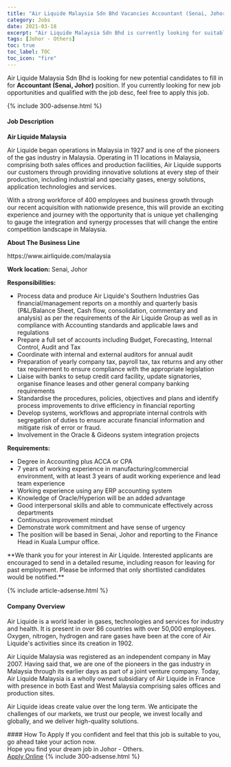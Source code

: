 ```yaml
---
title: "Air Liquide Malaysia Sdn Bhd Vacancies Accountant (Senai, Johor)" 
category: Jobs 
date: 2021-03-18 
excerpt: "Air Liquide Malaysia Sdn Bhd is currently looking for suitable person to fill in the Accountant (Senai, Johor) which based in Johor - Others" 
tags: [Johor - Others] 
toc: true 
toc_label: TOC 
toc_icon: "fire" 
--- 
```


<p>Air Liquide Malaysia Sdn Bhd is looking for new potential candidates to fill in for <b>Accountant (Senai, Johor)</b> position. If you currently looking for new job opportunities and qualified with the job desc, feel free to apply this job.
</p>{% include 300-adsense.html %} 
<div><div><h4>Job Description</h4></div><div><div><span><div><p><strong>Air Liquide Malaysia</strong></p><p>Air Liquide began operations in Malaysia in 1927 and is one of the pioneers of the gas industry in Malaysia. Operating in 11 locations in Malaysia, comprising both sales offices and production facilities, Air Liquide supports our customers through providing innovative solutions at every step of their production, including industrial and specialty gases, energy solutions, application technologies and services.</p><p>With a strong workforce of 400 employees and business growth through our recent acquisition with nationwide presence, this will provide an exciting experience and journey with the opportunity that is unique yet challenging to gauge the integration and synergy processes that will change the entire competition landscape in Malaysia.</p><p><strong>About The Business Line</strong></p><p>https://www.airliquide.com/malaysia</p><p><strong>Work location:</strong> Senai, Johor</p><p><strong>Responsibilities:</strong></p><ul><li>Process data and produce Air Liquide's Southern Industries Gas financial/management reports on a monthly and quarterly basis (P&amp;L/Balance Sheet, Cash flow, consolidation, commentary and analysis) as per the requirements of the Air Liquide Group as well as in compliance with Accounting standards and applicable laws and regulations</li><li>Prepare a full set of accounts including Budget, Forecasting, Internal Control, Audit and Tax</li><li>Coordinate with internal and external auditors for annual audit</li><li>Preparation of yearly company tax, payroll tax, tax returns and any other tax requirement to ensure compliance with the appropriate legislation</li><li>Liaise with banks to setup credit card facility, update signatories, organise finance leases and other general company banking requirements</li><li>Standardise the procedures, policies, objectives and plans and identify process improvements to drive efficiency in financial reporting</li><li>Develop systems, workflows and appropriate internal controls with segregation of duties to ensure accurate financial information and mitigate risk of error or fraud.</li><li>Involvement in the Oracle &amp; Gideons system integration projects</li></ul><p><strong>Requirements:</strong></p><ul><li>Degree in Accounting plus ACCA or CPA</li><li>7 years of working experience in manufacturing/commercial environment, with at least 3 years of audit working experience and lead team experience</li><li>Working experience using any ERP accounting system</li><li>Knowledge of Oracle/Hyperion will be an added advantage&#160;</li><li>Good interpersonal skills and able to communicate effectively across departments</li><li>Continuous improvement mindset</li><li>Demonstrate work commitment and have sense of urgency</li><li>The position will be based in Senai, Johor and reporting to the Finance Head in Kuala Lumpur office.</li></ul><p>**We thank you for your interest in Air Liquide. Interested applicants are encouraged to send in a detailed resume, including reason for leaving for past employment. Please be informed that only shortlisted candidates would be notified.**</p></div></span></div></div></div> 
{% include article-adsense.html %} 
<div><div><h4>Company Overview</h4></div><div><div><span><div><p>Air Liquide is a world leader in gases, technologies and services for industry and health. It is present in over 86 countries with over 50,000 employees. Oxygen, nitrogen, hydrogen and rare gases have been at the core of Air Liquide's activities since its creation in 1902.</p><p>Air Liquide Malaysia was registered as an independent company in May 2007. Having said that, we are&#160;one of the pioneers in the gas industry in Malaysia through its earlier days as part of a joint venture company.&#160;Today, Air Liquide Malaysia is a wholly owned subsidiary of Air Liquide in France with presence in both East and West Malaysia comprising sales offices and production sites.</p><p>Air Liquide ideas create value over the long term. We anticipate the challenges of our markets, we trust our people, we invest locally and globally, and we deliver high-quality solutions.</p></div></span></div></div></div> 
#### How To Apply 
If you confident and feel that this job is suitable to you, go ahead take your action now. <br/> 
Hope you find your dream job in Johor - Others. <br/> 
<a href="https://www.jobstreet.com.my/en/job/accountant-senai-johor-4510403?jobId=jobstreet-my-job-4510403&" class="btn btn--info" target="_blank" rel="nofollow noopenner">Apply Online</a> 
{% include 300-adsense.html %} 